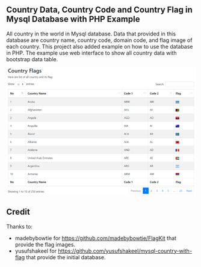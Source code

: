 Country Data, Country Code and Country Flag in Mysql Database with PHP Example
---------

All country in the world in Mysql database. Data that provided in this database are country name, country code, domain code, and flag image of each country. This project also added example on how to use the database in PHP. The example use web interface to show all country data with bootstrap data table.

![user interface](./useExamplePHP.PNG)

## Credit
Thanks to:
- madebybowtie for https://github.com/madebybowtie/FlagKit that provide the flag images.
- yusufshakeel for https://github.com/yusufshakeel/mysql-country-with-flag that provide the initial database.